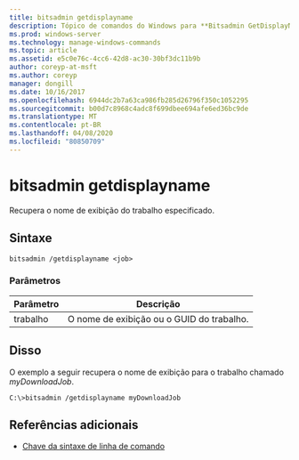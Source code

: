 ```yaml
---
title: bitsadmin getdisplayname
description: Tópico de comandos do Windows para **Bitsadmin GetDisplayName**, que recupera o nome de exibição do trabalho especificado.
ms.prod: windows-server
ms.technology: manage-windows-commands
ms.topic: article
ms.assetid: e5c0e76c-4cc6-42d8-ac30-30bf3dc11b9b
author: coreyp-at-msft
ms.author: coreyp
manager: dongill
ms.date: 10/16/2017
ms.openlocfilehash: 6944dc2b7a63ca986fb285d26796f350c1052295
ms.sourcegitcommit: b00d7c8968c4adc8f699dbee694afe6ed36bc9de
ms.translationtype: MT
ms.contentlocale: pt-BR
ms.lasthandoff: 04/08/2020
ms.locfileid: "80850709"
---
```

# <a name="bitsadmin-getdisplayname"></a>bitsadmin getdisplayname

Recupera o nome de exibição do trabalho especificado.

## <a name="syntax"></a>Sintaxe

```
bitsadmin /getdisplayname <job>
```

### <a name="parameters"></a>Parâmetros

| Parâmetro | Descrição |
| -------------- | -------------- |
| trabalho | O nome de exibição ou o GUID do trabalho. |

## <a name="examples"></a><a name=BKMK_examples></a>Disso

O exemplo a seguir recupera o nome de exibição para o trabalho chamado *myDownloadJob*.

```
C:\>bitsadmin /getdisplayname myDownloadJob
```

## <a name="additional-references"></a>Referências adicionais

- [Chave da sintaxe de linha de comando](command-line-syntax-key.md)